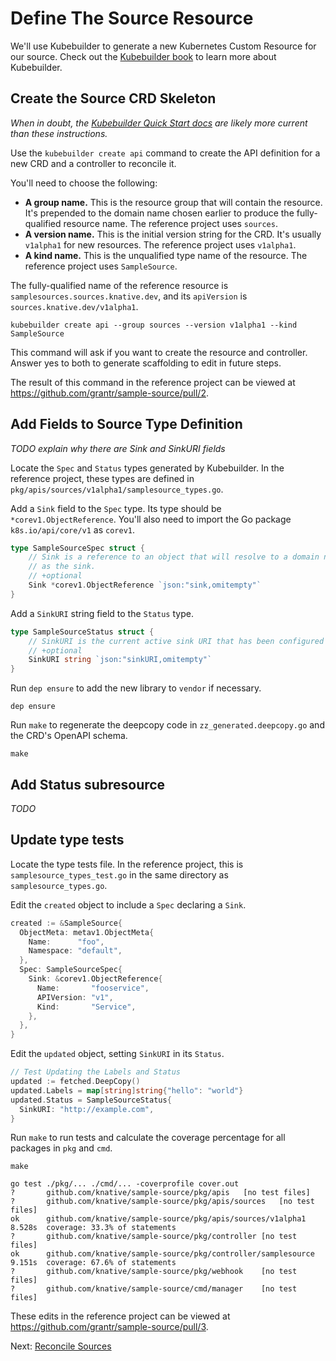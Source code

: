 # Define The Source Resource

We'll use Kubebuilder to generate a new Kubernetes Custom Resource for our
source. Check out the [Kubebuilder book](https://book.kubebuilder.io/) to learn
more about Kubebuilder.

## Create the Source CRD Skeleton

_When in doubt, the
[Kubebuilder Quick Start docs](https://book.kubebuilder.io/quick_start.html) are
likely more current than these instructions._

Use the `kubebuilder create api` command to create the API definition for a new
CRD and a controller to reconcile it.

You'll need to choose the following:

* **A group name.** This is the resource group that will contain the resource.
  It's prepended to the domain name chosen earlier to produce the
  fully-qualified resource name. The reference project uses `sources`.
* **A version name.** This is the initial version string for the CRD. It's
  usually `v1alpha1` for new resources. The reference project uses `v1alpha1`.
* **A kind name.** This is the unqualified type name of the resource. The
  reference project uses `SampleSource`.

 The fully-qualified name of the reference resource is
 `samplesources.sources.knative.dev`, and its `apiVersion` is
`sources.knative.dev/v1alpha1`.

```
kubebuilder create api --group sources --version v1alpha1 --kind SampleSource
```

This command will ask if you want to create the resource and controller. Answer
yes to both to generate scaffolding to edit in future steps.

The result of this command in the reference project can be viewed at
https://github.com/grantr/sample-source/pull/2.

## Add Fields to Source Type Definition

_TODO explain why there are Sink and SinkURI fields_

Locate the `Spec` and `Status` types generated by
Kubebuilder. In the reference project, these types are defined in
`pkg/apis/sources/v1alpha1/samplesource_types.go`.

Add a `Sink` field to the `Spec` type. Its type should be
`*corev1.ObjectReference`. You'll also need to import the Go package
`k8s.io/api/core/v1` as `corev1`.

```go
type SampleSourceSpec struct {
	// Sink is a reference to an object that will resolve to a domain name to use
	// as the sink.
	// +optional
	Sink *corev1.ObjectReference `json:"sink,omitempty"`
}
```

Add a `SinkURI` string field to the `Status` type.

```go
type SampleSourceStatus struct {
	// SinkURI is the current active sink URI that has been configured for the SampleSource.
	// +optional
	SinkURI string `json:"sinkURI,omitempty"`
}
```

Run `dep ensure` to add the new library to `vendor` if necessary.

```
dep ensure
```

Run `make` to regenerate the deepcopy code in `zz_generated.deepcopy.go` and the
CRD's OpenAPI schema.

```
make
```

## Add Status subresource

_TODO_

## Update type tests

Locate the type tests file. In the reference project, this is
`samplesource_types_test.go` in the same directory as `samplesource_types.go`.

Edit the `created` object to include a `Spec` declaring a `Sink`.

```go
created := &SampleSource{
  ObjectMeta: metav1.ObjectMeta{
    Name:      "foo",
    Namespace: "default",
  },
  Spec: SampleSourceSpec{
    Sink: &corev1.ObjectReference{
      Name:       "fooservice",
      APIVersion: "v1",
      Kind:       "Service",
    },
  },
}
```

Edit the `updated` object, setting `SinkURI` in its `Status`.


```go
// Test Updating the Labels and Status
updated := fetched.DeepCopy()
updated.Labels = map[string]string{"hello": "world"}
updated.Status = SampleSourceStatus{
  SinkURI: "http://example.com",
}
```

Run `make` to run tests and calculate the coverage percentage for all packages
in `pkg` and `cmd`.

```
make
```

```
go test ./pkg/... ./cmd/... -coverprofile cover.out
?   	github.com/knative/sample-source/pkg/apis	[no test files]
?   	github.com/knative/sample-source/pkg/apis/sources	[no test files]
ok  	github.com/knative/sample-source/pkg/apis/sources/v1alpha1	8.528s	coverage: 33.3% of statements
?   	github.com/knative/sample-source/pkg/controller	[no test files]
ok  	github.com/knative/sample-source/pkg/controller/samplesource	9.151s	coverage: 67.6% of statements
?   	github.com/knative/sample-source/pkg/webhook	[no test files]
?   	github.com/knative/sample-source/cmd/manager	[no test files]
```

These edits in the reference project can be viewed at
https://github.com/grantr/sample-source/pull/3.

Next: [Reconcile Sources](04-reconcile-sources.md)
